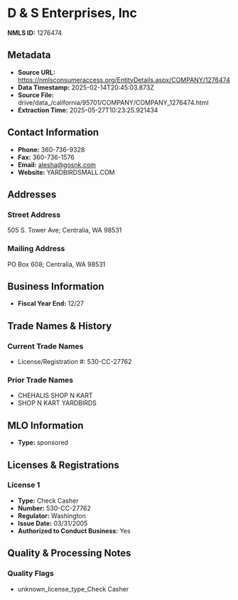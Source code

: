 # D & S Enterprises, Inc

**NMLS ID:** 1276474

## Metadata
- **Source URL:** https://nmlsconsumeraccess.org/EntityDetails.aspx/COMPANY/1276474
- **Data Timestamp:** 2025-02-14T20:45:03.873Z
- **Source File:** drive/data_/california/95701/COMPANY/COMPANY_1276474.html
- **Extraction Time:** 2025-05-27T10:23:25.921434

## Contact Information
- **Phone:** 360-736-9328
- **Fax:** 360-736-1576
- **Email:** alesha@gosnk.com
- **Website:** YARDBIRDSMALL.COM

## Addresses
### Street Address
505 S. Tower Ave; Centralia, WA 98531

### Mailing Address
PO Box 608; Centralia, WA 98531

## Business Information
- **Fiscal Year End:** 12/27

## Trade Names & History
### Current Trade Names
- License/Registration #: 530-CC-27762

### Prior Trade Names
- CHEHALIS SHOP N KART
- SHOP N KART YARDBIRDS

## MLO Information
- **Type:** sponsored

## Licenses & Registrations

### License 1
- **Type:** Check Casher
- **Number:** 530-CC-27762
- **Regulator:** Washington
- **Issue Date:** 03/31/2005
- **Authorized to Conduct Business:** Yes

## Quality & Processing Notes
### Quality Flags
- unknown_license_type_Check Casher
